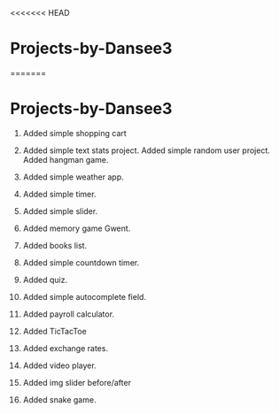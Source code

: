 <<<<<<< HEAD

# Projects-by-Dansee3

=======

# Projects-by-Dansee3

1. Added simple shopping cart
2. Added simple text stats project.
   Added simple random user project.
   Added hangman game.

3. Added simple weather app.

4. Added simple timer.
5. Added simple slider.
6. Added memory game Gwent.
7. Added books list.
8. Added simple countdown timer.
9. Added quiz.
10. Added simple autocomplete field.
11. Added payroll calculator.
12. Added TicTacToe
13. Added exchange rates.
14. Added video player.
15. Added img slider before/after
16. Added snake game.
